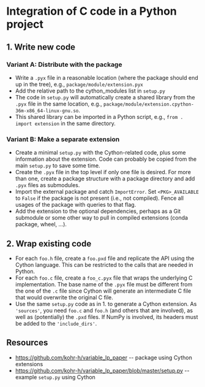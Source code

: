 # Integration of C code in a Python project


## 1. Write new code

### Variant A: Distribute with the package
* Write a `.pyx` file in a reasonable location (where the package should end up in the tree), e.g., `package/module/extension.pyx`
* Add the relative path to the cython_modules list in `setup.py`
* The code in `setup.py` will automatically create a shared library from the `.pyx` file in the same location, e.g., `package/module/extension.cpython-36m-x86_64-linux-gnu.so`.
* This shared library can be imported in a Python script, e.g., `from . import extension` in the same directory.

### Variant B: Make a separate extension
* Create a minimal `setup.py` with the Cython-related code, plus some information about the extension. Code can probably be copied from the main `setup.py` to save some time.
* Create the `.pyx` file in the top level if only one file is desired. For more than one, create a package structure with a package directory and add `.pyx` files as submodules.
* Import the external package and catch `ImportError`. Set `<PKG>_AVAILABLE` to `False` if the package is not present (i.e., not compiled). Fence all usages of the package with queries to that flag.
* Add the extension to the optional dependencies, perhaps as a Git submodule or some other way to pull in compiled extensions (conda package, wheel, ...).


## 2. Wrap existing code
* For each `foo.h` file, create a `foo.pxd` file and replicate the API using the Cython language. This can be restricted to the calls that are needed in Python.
* For each `foo.c` file, create a `foo_c.pyx` file that wraps the underlying C implementation. The base name of the `.pyx` file must be different from the one of the `.c` file since Cython will generate an intermediate C file that would overwrite the original C file.
* Use the same `setup.py` code as in 1. to generate a Cython extension. As `'sources'`, you need `foo.c` and `foo.h` (and others that are involved), as well as (potentially) the `.pxd` files. If NumPy is involved, its headers must be added to the `'include_dirs'`.


## Resources
- https://github.com/kohr-h/variable_lp_paper -- package using Cython extensions
- https://github.com/kohr-h/variable_lp_paper/blob/master/setup.py -- example `setup.py` using Cython

